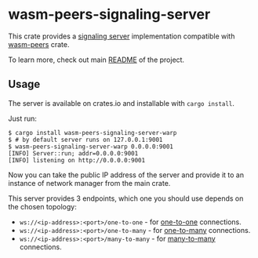 # wasm-peers-signaling-server

This crate provides a [signaling server](https://developer.mozilla.org/en-US/docs/Web/API/WebRTC_API/Signaling_and_video_calling#the_signaling_server)
implementation compatible with [wasm-peers](https://docs.rs/wasm-peers/latest/wasm_peers/) crate.

To learn more, check out main [README](https://github.com/wasm-peers/wasm-peers#readme)
of the project.

## Usage

The server is available on crates.io and installable with `cargo install`.

Just run:
```
$ cargo install wasm-peers-signaling-server-warp
$ # by default server runs on 127.0.0.1:9001
$ wasm-peers-signaling-server-warp 0.0.0.0:9001
[INFO] Server::run; addr=0.0.0.0:9001
[INFO] listening on http://0.0.0.0:9001
```

Now you can take the public IP address of the server and provide it to an instance of network manager from the main crate.

This server provides 3 endpoints, which one you should use depends on the chosen topology:
* `ws://<ip-address>:<port>/one-to-one` - for [one-to-one](https://docs.rs/wasm-peers/latest/wasm_peers/one_to_one/index.html) connections.
* `ws://<ip-address>:<port>/one-to-many` - for [one-to-many](https://docs.rs/wasm-peers/latest/wasm_peers/one_to_many/index.html) connections.
* `ws://<ip-address>:<port>/many-to-many` - for [many-to-many](https://docs.rs/wasm-peers/latest/wasm_peers/many_to_many/index.html) connections.
